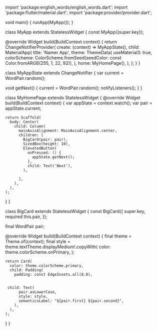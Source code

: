 import 'package:english_words/english_words.dart';
import 'package:flutter/material.dart';
import 'package:provider/provider.dart';

void main() {
  runApp(MyApp());
}

class MyApp extends StatelessWidget {
  const MyApp({super.key});

  @override
  Widget build(BuildContext context) {
    return ChangeNotifierProvider(
      create: (context) => MyAppState(),
      child: MaterialApp(
        title: 'Namer App',
        theme: ThemeData(
          useMaterial3: true,
          colorScheme: ColorScheme.fromSeed(seedColor: const Color.fromARGB(255, 1, 22, 92)),
        ),
        home: MyHomePage(),
      ),
    );
  }
}

class MyAppState extends ChangeNotifier {
  var current = WordPair.random();

   void getNext() {
    current = WordPair.random();
    notifyListeners();
  }
}

class MyHomePage extends StatelessWidget {
  @override
  Widget build(BuildContext context) {
    var appState = context.watch<MyAppState>();
    var pair = appState.current;

    return Scaffold(
      body: Center(
        child: Column(
          mainAxisAlignment: MainAxisAlignment.center,
          children: [
            BigCard(pair: pair),
            SizedBox(height: 10),
            ElevatedButton(
              onPressed: () {
                appState.getNext();
              },
              child: Text('Next'),
            ),
        
          ],
        ),
      ),
    );
  }
}

class BigCard extends StatelessWidget {
  const BigCard({
    super.key,
    required this.pair,
  });

  final WordPair pair;

  @override
  Widget build(BuildContext context) {
    final theme = Theme.of(context);
    final style = theme.textTheme.displayMedium!.copyWith(
      color: theme.colorScheme.onPrimary,
     );
      
    return Card(
      color: theme.colorScheme.primary,  
      child: Padding(
        padding: const EdgeInsets.all(8.0),


     child: Text(
          pair.asLowerCase,
          style: style,
          semanticsLabel: "${pair.first} ${pair.second}",
        ),
      ),
    );
  }
} 
